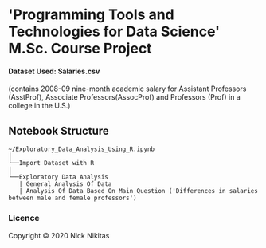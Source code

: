 # 'Programming Tools and Technologies for Data Science' M.Sc. Course Project

#### Dataset Used: Salaries.csv 
(contains 2008-09 nine-month academic salary for Assistant Professors (AsstProf), Associate Professors(AssocProf) and Professors (Prof) in a college in the U.S.)


## Notebook Structure
```
~/Exploratory_Data_Analysis_Using_R.ipynb
│
└──Import Dataset with R
│
└──Exploratory Data Analysis
   | General Analysis Of Data
   | Analysis Of Data Based On Main Question ('Differences in salaries between male and female professors')
```

### Licence
Copyright © 2020 Nick Nikitas
